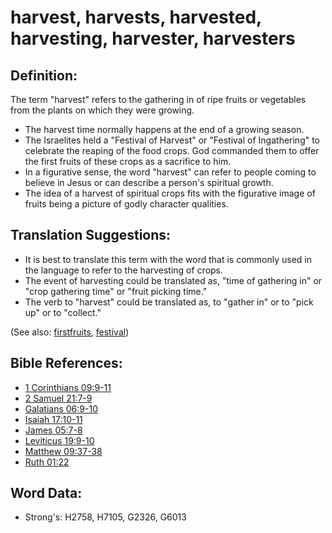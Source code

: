 # harvest, harvests, harvested, harvesting, harvester, harvesters #

## Definition: ##

The term "harvest" refers to the gathering in of ripe fruits or vegetables from the plants on which they were growing.

* The harvest time normally happens at the end of a growing season.
* The Israelites held a "Festival of Harvest" or "Festival of Ingathering" to celebrate the reaping of the food crops. God commanded them to offer the first fruits of these crops as a sacrifice to him.
* In a figurative sense, the word "harvest" can refer to people coming to believe in Jesus or can describe a person's spiritual growth.
* The idea of a harvest of spiritual crops fits with the figurative image of fruits being a picture of godly character qualities.

## Translation Suggestions: ##

* It is best to translate this term with the word that is commonly used in the language to refer to the harvesting of crops.
* The event of harvesting could be translated as, "time of gathering in" or "crop gathering time" or "fruit picking time."
* The verb to "harvest" could be translated as, to "gather in" or to "pick up" or to "collect."

(See also: [firstfruits](../other/firstfruit.md), [festival](../other/festival.md))

## Bible References: ##

* [1 Corinthians 09:9-11](rc://en/tn/help/1co/09/09)
* [2 Samuel 21:7-9](rc://en/tn/help/2sa/21/07)
* [Galatians 06:9-10](rc://en/tn/help/gal/06/09)
* [Isaiah 17:10-11](rc://en/tn/help/isa/17/10)
* [James 05:7-8](rc://en/tn/help/jas/05/07)
* [Leviticus 19:9-10](rc://en/tn/help/lev/19/09)
* [Matthew 09:37-38](rc://en/tn/help/mat/09/37)
* [Ruth 01:22](rc://en/tn/help/rut/01/22)

## Word Data: ##

* Strong's: H2758, H7105, G2326, G6013
